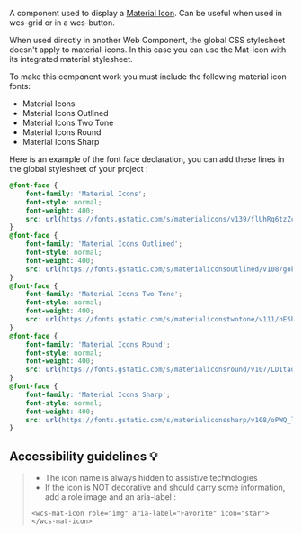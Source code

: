 A component used to display a [Material Icon](https://fonts.google.com/icons). Can be useful when used in wcs-grid or in a wcs-button.

When used directly in another Web Component, the global CSS stylesheet doesn't apply to material-icons.
In this case you can use the Mat-icon with its integrated material stylesheet.

To make this component work you must include the following material icon fonts:
- Material Icons
- Material Icons Outlined
- Material Icons Two Tone
- Material Icons Round
- Material Icons Sharp

Here is an example of the font face declaration, you can add these lines in the global stylesheet of your project :

```css
@font-face {
    font-family: 'Material Icons';
    font-style: normal;
    font-weight: 400;
    src: url(https://fonts.gstatic.com/s/materialicons/v139/flUhRq6tzZclQEJ-Vdg-IuiaDsNc.woff2) format('woff2');
}
@font-face {
    font-family: 'Material Icons Outlined';
    font-style: normal;
    font-weight: 400;
    src: url(https://fonts.gstatic.com/s/materialiconsoutlined/v108/gok-H7zzDkdnRel8-DQ6KAXJ69wP1tGnf4ZGhUce.woff2) format('woff2');
}
@font-face {
    font-family: 'Material Icons Two Tone';
    font-style: normal;
    font-weight: 400;
    src: url(https://fonts.gstatic.com/s/materialiconstwotone/v111/hESh6WRmNCxEqUmNyh3JDeGxjVVyMg4tHGctNCu0.woff2) format('woff2');
}
@font-face {
    font-family: 'Material Icons Round';
    font-style: normal;
    font-weight: 400;
    src: url(https://fonts.gstatic.com/s/materialiconsround/v107/LDItaoyNOAY6Uewc665JcIzCKsKc_M9flwmP.woff2) format('woff2');
}
@font-face {
    font-family: 'Material Icons Sharp';
    font-style: normal;
    font-weight: 400;
    src: url(https://fonts.gstatic.com/s/materialiconssharp/v108/oPWQ_lt5nv4pWNJpghLP75WiFR4kLh3kvmvR.woff2) format('woff2');
}
```


## Accessibility guidelines 💡
> - The icon name is always hidden to assistive technologies
> - If the icon is NOT decorative and should carry some information, add a role image and an aria-label :
> ```
> <wcs-mat-icon role="img" aria-label="Favorite" icon="star"></wcs-mat-icon>
> ```

